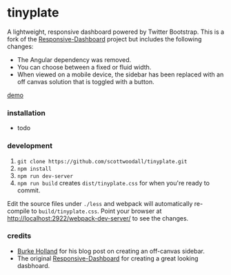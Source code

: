 # tinyplate

A lightweight, responsive dashboard powered by Twitter Bootstrap. This is a fork of the [Responsive-Dashboard](https://github.com/Ehesp/Responsive-Dashboard) project but includes the following changes:

* The Angular dependency was removed.
* You can choose between a fixed or fluid width.
* When viewed on a mobile device, the sidebar has been replaced with an off canvas solution that is toggled with a button.

[demo](http://scottwoodall.com/tinyplate/)

### installation
* todo

### development
1. `git clone https://github.com/scottwoodall/tinyplate.git`
1. `npm install`
1. `npm run dev-server`
1. `npm run build` creates `dist/tinyplate.css` for when you're ready to commit.

Edit the source files under `./less` and webpack will automatically re-compile to `build/tinyplate.css`. Point your browser at [http://localhost:2922/webpack-dev-server/](http://localhost:2922/webpack-dev-server/) to see the changes.

### credits
* [Burke Holland](http://blogs.telerik.com/kendoui/posts/13-11-05/creating-a-rwd-off-canvas-layout-with-bootstrap-3) for his blog post on creating an off-canvas sidebar.
* The original [Responsive-Dashboard](https://github.com/Ehesp/Responsive-Dashboard) for creating a great looking dasbhoard.